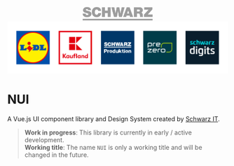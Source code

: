 <p>
  <a href="https://gruppe.schwarz">
    <div align="center">
      <img src="./.github/schwarz-logo.svg" width="160px" />
    </div>
    <div align="center">
      <img src="./.github/schwarz-group.svg" width="512px" />
    </div>
  </a>
</p>

# NUI

A Vue.js UI component library and Design System created by [Schwarz IT](https://it.schwarz).

> **Work in progress**: This library is currently in early / active development. <br /> **Working title**: The name `NUI` is only a working title and will be changed in the future.
